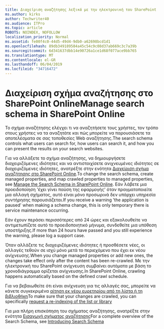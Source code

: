 ```yaml
---
title: Διαχείριση αναζήτησης λεξικά με την ηλεκτρονική του SharePoint
ms.author: kirks
author: Techwriter40
ms.audience: ITPro
ms.topic: article
ROBOTS: NOINDEX, NOFOLLOW
localization_priority: Normal
ms.assetid: fe00f4c0-44d5-49d4-9db0-a62698bcd1d1
ms.openlocfilehash: 89db349189584a45c54c9c08d37ab669c3c7a39b
ms.sourcegitcommit: 6d341637dbb14e90726a1ce1d68f077ace9bb765
ms.translationtype: MT
ms.contentlocale: el-GR
ms.lasthandoff: 06/04/2019
ms.locfileid: "34716472"
---
```

# <a name="manage-search-schema-in-sharepoint-online"></a><span data-ttu-id="a398e-102">Διαχείριση σχήμα αναζήτησης στο SharePoint Online</span><span class="sxs-lookup"><span data-stu-id="a398e-102">Manage search schema in SharePoint Online</span></span>

<span data-ttu-id="a398e-103">Το σχήμα αναζήτησης ελέγχει τι να αναζητήσετε τους χρήστες, τον τρόπο στους χρήστες να τα αναζητάτε και πώς μπορείτε να παρουσιάσετε τα αποτελέσματα σε σας τοποθεσίες Web αναζήτησης.</span><span class="sxs-lookup"><span data-stu-id="a398e-103">The search schema controls what users can search for, how users can search it, and how you can present the results on your search websites.</span></span> 

<span data-ttu-id="a398e-104">Για να αλλάξετε το σχήμα αναζήτησης, να δημιουργήσετε διαχειριζόμενες ιδιότητες και να αντιστοιχίσετε ανιχνευμένες ιδιότητες σε διαχειριζόμενες ιδιότητες, ανατρέξτε στην ενότητα [Διαχείριση σχήμα αναζήτησης στο SharePoint Online](https://docs.microsoft.com/en-us/sharepoint/manage-search-schema).</span><span class="sxs-lookup"><span data-stu-id="a398e-104">To change the search schema, create managed properties, and map crawled properties to managed properties, see [Manage the Search Schema in SharePoint Online](https://docs.microsoft.com/en-us/sharepoint/manage-search-schema).</span></span> <span data-ttu-id="a398e-105">Εάν λάβετε μια προειδοποίηση 'έχει γίνει παύση της εφαρμογής' όταν πραγματοποιείτε μια αλλαγή σχήματος, αυτό είναι μόνο προσωρινά δεν υπάρχει υπηρεσία συντήρησης παρουσιάζεται.</span><span class="sxs-lookup"><span data-stu-id="a398e-105">If you receive a warning 'the application is paused' when making a schema change, this is only temporary there is service maintenance occurring.</span></span> 

<span data-ttu-id="a398e-106">Εάν έχουν περάσει περισσότερες από 24 ώρες και εξακολουθείτε να αντιμετωπίζετε αυτό το προειδοποιητικό μήνυμα, συνδεθείτε μια υπόθεση υποστήριξης.</span><span class="sxs-lookup"><span data-stu-id="a398e-106">If more than 24 hours have passed and you still experience the warning, please log a support case.</span></span>

<span data-ttu-id="a398e-107">Όταν αλλάζετε τις διαχειριζόμενες ιδιότητες ή προσθέσετε νέες, οι αλλαγές τεθούν σε ισχύ μόνο μετά το περιεχόμενο που έχει εκ νέου ανίχνευσης.</span><span class="sxs-lookup"><span data-stu-id="a398e-107">When you change managed properties or add new ones, the changes take effect only after the content has been re-crawled.</span></span> <span data-ttu-id="a398e-108">Με την ηλεκτρονική του SharePoint ανίχνευση συμβαίνει αυτόματα με βάση το χρονοδιάγραμμα ορίζεται ανίχνευσης.</span><span class="sxs-lookup"><span data-stu-id="a398e-108">In SharePoint Online, crawling happens automatically based on the defined crawl schedule.</span></span>

<span data-ttu-id="a398e-109">Για να βεβαιωθείτε ότι είναι ανίχνευση για τις αλλαγές σας, μπορείτε να κάνετε συγκεκριμένα [αίτηση εκ νέου ευρετηρίου από τη λίστα ή τη βιβλιοθήκη](https://docs.microsoft.com/en-us/sharepoint/manage-search-schema#request-re-indexing-of-a-document-library-or-list)</span><span class="sxs-lookup"><span data-stu-id="a398e-109">To make sure that your changes are crawled, you can specifically [request a re-indexing of the list or library](https://docs.microsoft.com/en-us/sharepoint/manage-search-schema#request-re-indexing-of-a-document-library-or-list)</span></span> 

<span data-ttu-id="a398e-110">Για μια πλήρη επισκόπηση του σχήματος αναζήτησης, ανατρέξτε στην ενότητα [Εισαγωγή σχήματος αναζήτησης](https://blogs.technet.microsoft.com/tothesharepoint/2012/11/25/introducing-search-schema-for-sharepoint-2013/)</span><span class="sxs-lookup"><span data-stu-id="a398e-110">For a complete overview of the Search Schema, see [Introducing Search Schema](https://blogs.technet.microsoft.com/tothesharepoint/2012/11/25/introducing-search-schema-for-sharepoint-2013/)</span></span> 

